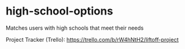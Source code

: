 # high-school-options
Matches users with high schools that meet their needs 

Project Tracker (Trello):
https://trello.com/b/rW4hNtH2/liftoff-project
